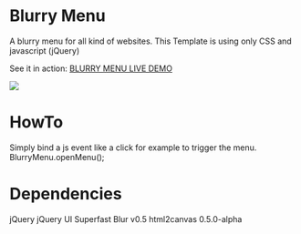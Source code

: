 Blurry Menu
===
A blurry menu for all kind of websites.
This Template is using only CSS and javascript (jQuery)

See it in action:
<a target="_blank" href="http://www.ymc.ch/sandbox/blurry-menu/index.html">BLURRY MENU LIVE DEMO</a>

<img src="http://www.ymc.ch/wp-content/uploads/2014/12/blurry-menu.gif">

HowTo
===
Simply bind a js event like a click for example to trigger the menu.
BlurryMenu.openMenu();


Dependencies
===
jQuery 
jQuery UI 
Superfast Blur v0.5
html2canvas 0.5.0-alpha